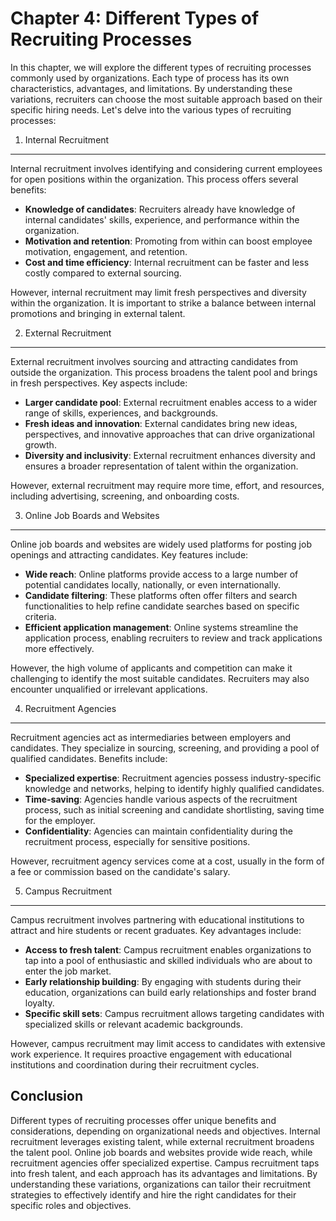 Chapter 4: Different Types of Recruiting Processes
==================================================

In this chapter, we will explore the different types of recruiting processes commonly used by organizations. Each type of process has its own characteristics, advantages, and limitations. By understanding these variations, recruiters can choose the most suitable approach based on their specific hiring needs. Let's delve into the various types of recruiting processes:

1. Internal Recruitment
-----------------------

Internal recruitment involves identifying and considering current employees for open positions within the organization. This process offers several benefits:

* **Knowledge of candidates**: Recruiters already have knowledge of internal candidates' skills, experience, and performance within the organization.
* **Motivation and retention**: Promoting from within can boost employee motivation, engagement, and retention.
* **Cost and time efficiency**: Internal recruitment can be faster and less costly compared to external sourcing.

However, internal recruitment may limit fresh perspectives and diversity within the organization. It is important to strike a balance between internal promotions and bringing in external talent.

2. External Recruitment
-----------------------

External recruitment involves sourcing and attracting candidates from outside the organization. This process broadens the talent pool and brings in fresh perspectives. Key aspects include:

* **Larger candidate pool**: External recruitment enables access to a wider range of skills, experiences, and backgrounds.
* **Fresh ideas and innovation**: External candidates bring new ideas, perspectives, and innovative approaches that can drive organizational growth.
* **Diversity and inclusivity**: External recruitment enhances diversity and ensures a broader representation of talent within the organization.

However, external recruitment may require more time, effort, and resources, including advertising, screening, and onboarding costs.

3. Online Job Boards and Websites
---------------------------------

Online job boards and websites are widely used platforms for posting job openings and attracting candidates. Key features include:

* **Wide reach**: Online platforms provide access to a large number of potential candidates locally, nationally, or even internationally.
* **Candidate filtering**: These platforms often offer filters and search functionalities to help refine candidate searches based on specific criteria.
* **Efficient application management**: Online systems streamline the application process, enabling recruiters to review and track applications more effectively.

However, the high volume of applicants and competition can make it challenging to identify the most suitable candidates. Recruiters may also encounter unqualified or irrelevant applications.

4. Recruitment Agencies
-----------------------

Recruitment agencies act as intermediaries between employers and candidates. They specialize in sourcing, screening, and providing a pool of qualified candidates. Benefits include:

* **Specialized expertise**: Recruitment agencies possess industry-specific knowledge and networks, helping to identify highly qualified candidates.
* **Time-saving**: Agencies handle various aspects of the recruitment process, such as initial screening and candidate shortlisting, saving time for the employer.
* **Confidentiality**: Agencies can maintain confidentiality during the recruitment process, especially for sensitive positions.

However, recruitment agency services come at a cost, usually in the form of a fee or commission based on the candidate's salary.

5. Campus Recruitment
---------------------

Campus recruitment involves partnering with educational institutions to attract and hire students or recent graduates. Key advantages include:

* **Access to fresh talent**: Campus recruitment enables organizations to tap into a pool of enthusiastic and skilled individuals who are about to enter the job market.
* **Early relationship building**: By engaging with students during their education, organizations can build early relationships and foster brand loyalty.
* **Specific skill sets**: Campus recruitment allows targeting candidates with specialized skills or relevant academic backgrounds.

However, campus recruitment may limit access to candidates with extensive work experience. It requires proactive engagement with educational institutions and coordination during their recruitment cycles.

Conclusion
----------

Different types of recruiting processes offer unique benefits and considerations, depending on organizational needs and objectives. Internal recruitment leverages existing talent, while external recruitment broadens the talent pool. Online job boards and websites provide wide reach, while recruitment agencies offer specialized expertise. Campus recruitment taps into fresh talent, and each approach has its advantages and limitations. By understanding these variations, organizations can tailor their recruitment strategies to effectively identify and hire the right candidates for their specific roles and objectives.
